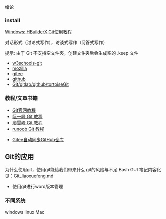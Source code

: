 

绪论



### install
[Windows: HBuilderX Git使用教程](https://ask.dcloud.net.cn/article/35247)

对话形式（讨论式写作），访谈式写作（问答式写作）


提示: 由于 Git 不支持空文件夾，创建文件夹后会生成空的 .keep 文件
- [w3schools-git](https://www.w3schools.com/git/git_getstarted.asp?remote=github)
- [mozilla](https://developer.mozilla.org/en-US/docs/Learn/Tools_and_testing/GitHub)
- [gitee](https://gitee.com/xiaoxiang516/)
- [github](https://github.com/elemefe)
- [Git/gitlab/github/tortoiseGit](https://blog.csdn.net/amnesiac666/category_10571446.html)

### 教程/文章书籍
- [Git官网教程](https://git-scm.com/)
- [阮一峰 Git 教程](https://www.bookstack.cn/read/git-tutorial/docs-basic.md)
- [廖雪峰 Git 教程](https://www.liaoxuefeng.com)
- [runoob Git 教程](https://www.runoob.com/git/git-tutorial.html)

<!-- >官网下的讨论值得关注 -->
- [Gitee自动同步GitHub仓库](https://cdn.modb.pro/db/488180)

## Git的应用
为什么使用git，使用git能给我们带来什么
git的风险与不足
Bash GUI
笔记内容化见：Git_liaoxuefeng.md
- 使用git进行word版本管理

### 不同系统
windows
linux
Mac
